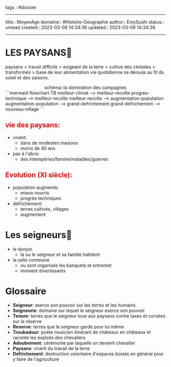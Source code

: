 
tags : #dossier


---

title:: MoyenAge
domaine:: #Histoire-Geographie 
author:: EmySushi
status:: unread
created:: 2023-03-08 14:34:36
updated:: 2023-03-08 14:34:36

---


# LES PAYSANS🌽 



paysans  > travail difficile > exigeant de la terre > cultive des céréales > transformés > base de leur alimentation 
vie quotidienne se déroule au fil du soleil et des saisons.




<center>schéma::la domination des campagnes</center>
```mermaid
flowchart TB
meilleur-climat --> meilleur-recolte
progres-technique --> meilleur-recolte
meilleur-recolte --> augmentation-population
augmentation-population --> grand-defrichement
grand-defrichement --> nouveau-village
```


## <font color="#ff0000">vie des paysans: </font>
- vivent:
	-  dans de modestes maisons
	- moins de 40 ans 
- pas à l'abris:
	- des intempéries/famine/maladies/guerres 

## <font color="#ff0000">Evolution (XI siècle):</font>
- population augmente:
	- mieux nourris
	- progrès techniques 
- défrichement:
	- terres cultivés, villages
	- augmentent
 

# Les seigneurs👑


- le donjon 
	- là ou le seigneur et sa famille habitent
- la salle commune
	- ou sont organisés les banquets et entremet
	- moment divertissants



# Glossaire
- **Seigneur**: exerce son pouvoir sur les terres et les humains
- **Seigneurie**: domaine sur lequel le seigneur exerce son pouvoir
- **Tenure**: terres que le seigneur loue aux paysans contre taxes et corvées sur la réserve
- **Reserve**: terres que le seigneur garde pour lui même
- **Troubadour**: poète musicien itinérant de châteaux en châteaux et raconte les exploits des chevaliers
- **Adoubement**: cérémonie par laquelle on devient chevalier
- **Paysans**:  vivent du travail de la terre
- **Défrichement**:  destruction volontaire d'espaces boisés en général pour y faire de l'agriculture


